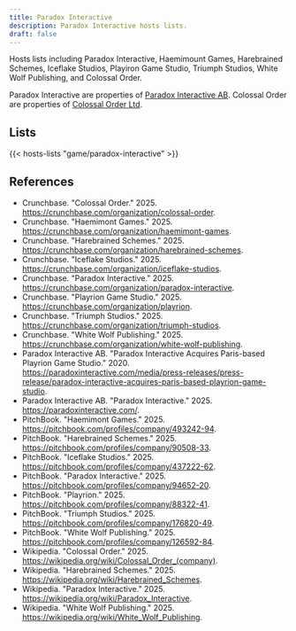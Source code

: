 ```yaml
---
title: Paradox Interactive
description: Paradox Interactive hosts lists.
draft: false
---
```


Hosts lists including Paradox Interactive, Haemimount Games, Harebrained Schemes, Iceflake Studios, Playiron Game Studio, Triumph Studios, White Wolf Publishing, and Colossal Order.

Paradox Interactive are properties of [Paradox Interactive AB](https://paradoxinteractive.com/). Colossal Order are properties of [Colossal Order Ltd](https://colossalorder.fi/).

## Lists

{{< hosts-lists "game/paradox-interactive" >}}

## References

+ Crunchbase. "Colossal Order." 2025. https://crunchbase.com/organization/colossal-order.
+ Crunchbase. "Haemimont Games." 2025. https://crunchbase.com/organization/haemimont-games.
+ Crunchbase. "Harebrained Schemes." 2025. https://crunchbase.com/organization/harebrained-schemes.
+ Crunchbase. "Iceflake Studios." 2025. https://crunchbase.com/organization/iceflake-studios.
+ Crunchbase. "Paradox Interactive." 2025. https://crunchbase.com/organization/paradox-interactive.
+ Crunchbase. "Playrion Game Studio." 2025. https://crunchbase.com/organization/playrion.
+ Crunchbase. "Triumph Studios." 2025. https://crunchbase.com/organization/triumph-studios.
+ Crunchbase. "White Wolf Publishing." 2025. https://crunchbase.com/organization/white-wolf-publishing.
+ Paradox Interactive AB. "Paradox Interactive Acquires Paris-based Playrion Game Studio." 2020. https://paradoxinteractive.com/media/press-releases/press-release/paradox-interactive-acquires-paris-based-playrion-game-studio.
+ Paradox Interactive AB. "Paradox Interactive." 2025. https://paradoxinteractive.com/.
+ PitchBook. "Haemimont Games." 2025. https://pitchbook.com/profiles/company/493242-94.
+ PitchBook. "Harebrained Schemes." 2025. https://pitchbook.com/profiles/company/90508-33.
+ PitchBook. "Iceflake Studios." 2025. https://pitchbook.com/profiles/company/437222-62.
+ PitchBook. "Paradox Interactive." 2025. https://pitchbook.com/profiles/company/94652-20.
+ PitchBook. "Playrion." 2025. https://pitchbook.com/profiles/company/88322-41.
+ PitchBook. "Triumph Studios." 2025. https://pitchbook.com/profiles/company/176820-49.
+ PitchBook. "White Wolf Publishing." 2025. https://pitchbook.com/profiles/company/126592-84.
+ Wikipedia. "Colossal Order." 2025. https://wikipedia.org/wiki/Colossal_Order_(company).
+ Wikipedia. "Harebrained Schemes." 2025. https://wikipedia.org/wiki/Harebrained_Schemes.
+ Wikipedia. "Paradox Interactive." 2025. https://wikipedia.org/wiki/Paradox_Interactive.
+ Wikipedia. "White Wolf Publishing." 2025. https://wikipedia.org/wiki/White_Wolf_Publishing.
